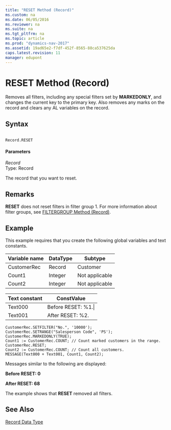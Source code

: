```yaml
---
title: "RESET Method (Record)"
ms.custom: na
ms.date: 06/05/2016
ms.reviewer: na
ms.suite: na
ms.tgt_pltfrm: na
ms.topic: article
ms.prod: "dynamics-nav-2017"
ms.assetid: 19ad65e2-f7df-452f-8565-88ca537625da
caps.latest.revision: 11
manager: edupont
---
```

# RESET Method (Record)
Removes all filters, including any special filters set by **MARKEDONLY**, and changes the current key to the primary key. Also removes any marks on the record and clears any AL variables on the record.  
  
## Syntax  
  
```  
  
Record.RESET  
```  
  
#### Parameters  
 *Record*  
 Type: Record  
  
 The record that you want to reset.  
  
## Remarks  
 **RESET** does not reset filters in filter group 1. For more information about filter groups, see [FILTERGROUP Method \(Record\)](devenv-FILTERGROUP-Method-Record.md).  
  
## Example  
 This example requires that you create the following global variables and text constants.  
  
|Variable name|DataType|Subtype|  
|-------------------|--------------|-------------|  
|CustomerRec|Record|Customer|  
|Count1|Integer|Not applicable|  
|Count2|Integer|Not applicable|  
  
|Text constant|ConstValue|  
|-------------------|----------------|  
|Text000|Before RESET: %1.\\|  
|Text001|After RESET: %2.|  
  
```  
CustomerRec.SETFILTER("No.", '10000');  
CustomerRec.SETRANGE("Salesperson Code", 'PS');  
CustomerRec.MARKEDONLY(TRUE);   
Count1 := CustomerRec.COUNT; // Count marked customers in the range.  
CustomerRec.RESET;  
Count2 := CustomerRec.COUNT; // Count all customers.  
MESSAGE(Text000 + Text001, Count1, Count2);  
```  
  
 Messages similar to the following are displayed:  
  
 **Before RESET: 0**  
  
 **After RESET: 68**  
  
 The example shows that **RESET** removed all filters.  
  
## See Also  
 [Record Data Type](Record-Data-Type.md)
